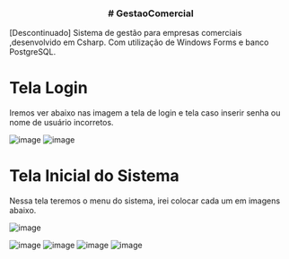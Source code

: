 <h3 align="center"> 
# GestaoComercial
</h3> 

<p align="justify" >
  
[Descontinuado] Sistema de gestão para empresas comerciais ,desenvolvido em Csharp. Com utilização de Windows Forms e banco PostgreSQL. 
</p>

<p align= "left" >
  <h1> Tela Login </h1> 
Iremos ver abaixo nas imagem a tela de login e tela caso inserir senha ou nome de usuário incorretos. 

![image](https://user-images.githubusercontent.com/76081229/177779978-4b5b3b35-9bfe-4b8b-9261-6f1e1a680eba.png)
![image](https://user-images.githubusercontent.com/76081229/177780052-7641fa71-33ff-4e58-8238-c8b15de64f25.png)

  <h1> Tela Inicial do Sistema </h1> 
Nessa tela teremos o menu do sistema, irei colocar cada um em imagens abaixo. 

![image](https://user-images.githubusercontent.com/76081229/177780243-f7056f2d-0e5b-420d-906c-5074c96dbee0.png)

![image](https://user-images.githubusercontent.com/76081229/177780275-3223fbf4-24fe-41f1-87ee-7de52b03d65c.png)
![image](https://user-images.githubusercontent.com/76081229/177780306-15291fd1-37ef-48b4-94c8-2a14366e7f68.png)
![image](https://user-images.githubusercontent.com/76081229/177780381-247a0a03-c69f-4645-82bb-ddb1f24326eb.png)
![image](https://user-images.githubusercontent.com/76081229/177780408-76a9bac8-4675-4644-8e2e-e34482cbdbfa.png)


